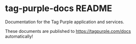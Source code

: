 # tag-purple-docs README

Documentation for the Tag Purple application and services.

These documents are published to https://tagpurple.com/docs automatically!
<!--stackedit_data:
eyJoaXN0b3J5IjpbMTQwMDA4MzIwMSwxNDE4MDI4MDUwLDE0MD
AwODMyMDEsMTQwMDA4MzIwMSw2NzUxNTUyMjAsMTAwNzUzMzE0
MF19
-->
